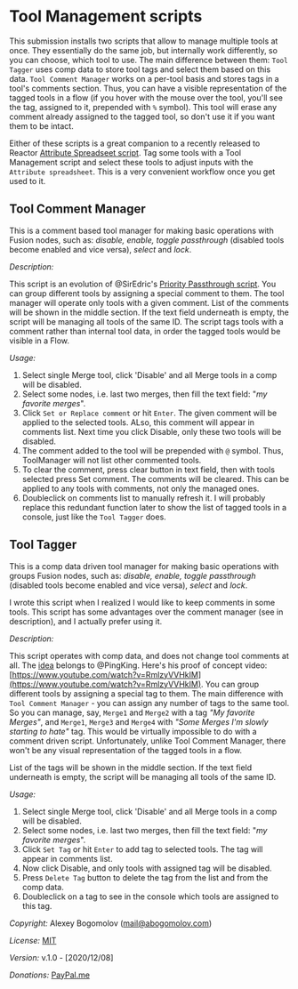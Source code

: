 # Tool Management scripts
This submission installs two scripts that allow to manage multiple tools at once. They essentially do the same job, but internally work differently, so you can choose, which tool to use. 
The main difference between them: `Tool Tagger` uses comp data to store tool tags and select them based on this data. `Tool Comment Manager` works on a per-tool basis and stores tags in a tool's comments section. Thus, you can have a visible representation of the tagged tools in a flow (if you hover with the mouse over the tool, you'll see the tag, assigned to it, prepended with `%` symbol). This tool will erase any comment already assigned to the tagged tool, so don't use it if you want them to be intact.

Either of these scripts is a great companion to a recently released to Reactor [Attribute Spreadseet script](https://www.steakunderwater.com/wesuckless/viewtopic.php?p=35321#p35321). Tag some tools with a Tool Management script and select these tools to adjust inputs with the `Attribute spreadsheet`. This is a very convenient workflow once you get used to it.

## Tool Comment Manager
This is a comment based tool manager for making basic operations with Fusion nodes, such as: _disable, enable, toggle passthrough_ (disabled tools become enabled and vice versa), _select_ and _lock_. 

_Description:_

This script is an evolution of @SirEdric's [Priority Passthrough script](https://www.steakunderwater.com/VFXPedia/96.0.243.189/images/SE_PriorityPassthrough.eyeonscript). You can group different tools by assigning a special comment to them. The tool manager will operate only tools with a given comment. List of the comments will be shown in the middle section. If the text field underneath is empty, the script will be managing all tools of the same ID. The script tags tools with a comment rather than internal tool data, in order the tagged tools would be visible in a Flow.

_Usage:_

1. Select single Merge tool, click 'Disable' and all Merge tools in a comp will be disabled.
2. Select some nodes, i.e. last two merges, then fill the text field: "_my favorite merges_". 
3. Click `Set or Replace comment` or hit `Enter`. The given comment will be applied to the selected tools. ALso, this comment will appear in comments list. Next time you click Disable, only these two tools will be disabled. 
4. The comment added to the tool will be prepended with `@` symbol. Thus, ToolManager will not list other commented tools. 
5. To clear the comment, press clear button in text field, then with tools selected press Set comment. The comments will be cleared. This can be applied to any tools with comments, not only the managed ones.
6. Doubleclick on comments list to manually refresh it. I will probably replace this redundant function later to show the list of tagged tools in a console, just like the `Tool Tagger` does.

## Tool Tagger
This is a comp data driven tool manager for making basic operations with groups Fusion nodes, such as: _disable, enable, toggle passthrough_ (disabled tools become enabled and vice versa), _select_ and _lock_. 

I wrote this script when I realized I would like to keep comments in some tools. This script has some advantages over the comment manager (see in description), and I actually prefer using it. 

_Description:_

This script operates with comp data, and does not change tool comments at all. The [idea](https://www.steakunderwater.com/wesuckless/viewtopic.php?p=22734#p22734) belongs to @PingKing. Here's his proof of concept video: [https://www.youtube.com/watch?v=RmlzyVVHkIM](https://www.youtube.com/watch?v=RmlzyVVHkIM). You can group different tools by assigning a special tag to them. The main difference with `Tool Comment Manager` - you can assign any number of tags to the same tool. So you can manage, say, `Merge1` and `Merge2` with a tag _"My favorite Merges"_, and `Merge1`, `Merge3` and `Merge4` with _"Some Merges I'm slowly starting to hate"_ tag. This would be virtually impossible to do with a comment driven script. Unfortunately, unlike Tool Comment Manager, there won't be any visual representation of the tagged tools in a flow.

List of the tags will be shown in the middle section. If the text field underneath is empty, the script will be managing all tools of the same ID.

_Usage:_

1. Select single Merge tool, click 'Disable' and all Merge tools in a comp will be disabled.
2. Select some nodes, i.e. last two merges, then fill the text field: "_my favorite merges_".
3. Click `Set Tag` or hit `Enter` to add tag to selected tools. The tag will appear in comments list.
4. Now click Disable, and only tools with assigned tag will be disabled.
5. Press `Delete Tag` button to delete the tag from the list and from the comp data.
6. Doubleclick on a tag to see in the console which tools are assigned to this tag.

_Copyright:_ Alexey Bogomolov (mail@abogomolov.com)

_License:_ [MIT](https://mit-license.org/)

_Version:_ v.1.0 - [2020/12/08]

_Donations:_ [PayPal.me](https://paypal.me/aabogomolov/5usd)
